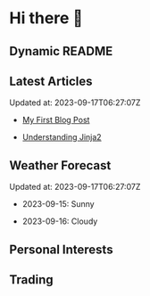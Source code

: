 # Hi there 👋

## Dynamic README

## Latest Articles

Updated at: 2023-09-17T06:27:07Z


- [My First Blog Post](https://myblog.com/first-post)

- [Understanding Jinja2](https://myblog.com/jinja2)


## Weather Forecast

Updated at: 2023-09-17T06:27:07Z


- 2023-09-15: Sunny

- 2023-09-16: Cloudy


## Personal Interests
## Trading